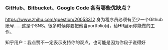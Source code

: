 ### GitHub、Bitbucket、Google Code 各有哪些优缺点？
https://www.zhihu.com/question/20053312
身为程序员必须有至少一个Github账号……这是个SNS。很多时候你要把他当portfolio用，给HR展示你能做的工作。

知乎用户：我点赞不一定表示支持你的观点，也可能是因为你段子说得好